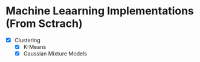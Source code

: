 # Machine Leaarning Implementations (From Sctrach)

- [x] Clustering
  - [x] K-Means
  - [x] Gaussian Mixture Models
